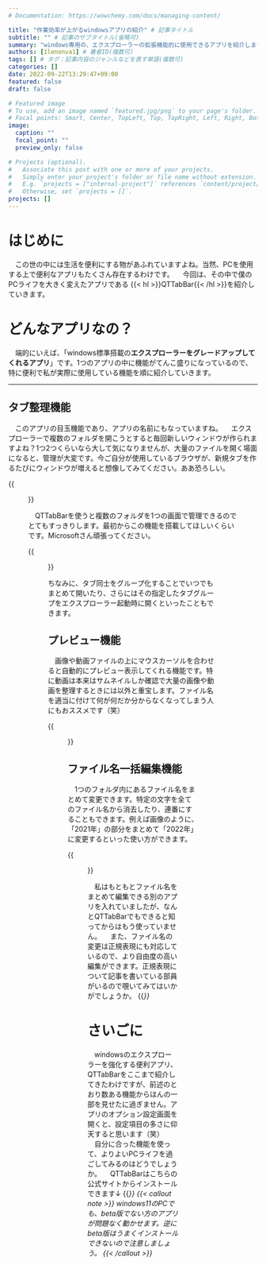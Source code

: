 ```yaml
---
# Documentation: https://wowchemy.com/docs/managing-content/

title: "作業効率が上がるwindowsアプリの紹介" # 記事タイトル
subtitle: "" # 記事のサブタイトル(省略可)
summary: "windows専用の、エクスプローラーの拡張機能的に使用できるアプリを紹介します。" # 要約：記事の中身を端的に表す短い文章
authors: [1lenonva1] # 著者ID(複数可)
tags: [] # タグ：記事内容のジャンルなどを表す単語(複数可)
categories: []
date: 2022-09-22T13:29:47+09:00
featured: false
draft: false

# Featured image
# To use, add an image named `featured.jpg/png` to your page's folder.
# Focal points: Smart, Center, TopLeft, Top, TopRight, Left, Right, BottomLeft, Bottom, BottomRight.
image:
  caption: ""
  focal_point: ""
  preview_only: false

# Projects (optional).
#   Associate this post with one or more of your projects.
#   Simply enter your project's folder or file name without extension.
#   E.g. `projects = ["internal-project"]` references `content/project/deep-learning/index.md`.
#   Otherwise, set `projects = []`.
projects: []
---
```

# はじめに
　この世の中には生活を便利にする物があふれていますよね。当然、PCを使用する上で便利なアプリもたくさん存在するわけです。
　今回は、その中で僕のPCライフを大きく変えたアプリである {{< hl >}}QTTabBar{{< /hl >}}を紹介していきます。

# どんなアプリなの？
　端的にいえば、「windows標準搭載の**エクスプローラーをグレードアップしてくれるアプリ**」です。1つのアプリの中に機能がてんこ盛りになっているので、特に便利で私が実際に使用している機能を順に紹介していきます。

***
## タブ整理機能
　このアプリの目玉機能であり、アプリの名前にもなっていますね。
　エクスプローラーで複数のフォルダを開こうとすると毎回新しいウィンドウが作られますよね？1つ2つくらいなら大して気になりませんが、大量のファイルを開く場面になると、管理が大変です。今ご自分が使用しているブラウザが、新規タブを作るたびにウィンドウが増えると想像してみてください。ああ恐ろしい。

{{<figure src="スクリーンショット ごちゃ.png" title="フォルダが散らかってるの図">}}

　QTTabBarを使うと複数のフォルダを1つの画面で管理できるのでとてもすっきりします。最初からこの機能を搭載してほしいくらいです。Microsoftさん頑張ってください。

{{<figure src="スクリーンショット すっきり.png" title="ウィンドウ1つですっきりの図">}}

ちなみに、タブ同士をグループ化することでいつでもまとめて開いたり、さらにはその指定したタブグループをエクスプローラー起動時に開くといったこともできます。


## プレビュー機能
　画像や動画ファイルの上にマウスカーソルを合わせると自動的にプレビュー表示してくれる機能です。特に動画は本来はサムネイルしか確認で大量の画像や動画を整理するときには以外と重宝します。ファイル名を適当に付けて何が何だか分からなくなってしまう人にもおススメです（笑）

{{<figure src="スクリーンショット　プレビュー.jpg" title="プレビュー機能（諸事情により直撮り）">}}


## ファイル名一括編集機能
　1つのフォルダ内にあるファイル名をまとめて変更できます。特定の文字を全てのファイル名から消去したり、連番にすることもできます。例えば画像のように、「2021年」の部分をまとめて「2022年」に変更するといった使い方ができます。

{{<figure src="スクリーンショット リネーム.png" title="リネーム機能">}}

　私はもともとファイル名をまとめて編集できる別のアプリを入れていましたが、なんとQTTabBarでもできると知ってからはもう使っていません。
　また、ファイル名の変更は正規表現にも対応しているので、より自由度の高い編集ができます。正規表現について記事を書いている部員がいるので覗いてみてはいかがでしょうか。
{{<cite page="https://blog.opuappnavi.com/post/reguler-expression-introduce/" view="1">}}


# さいごに
　windowsのエクスプローラーを強化する便利アプリ、QTTabBarをここまで紹介してきたわけですが、前述のとおり数ある機能からほんの一部を見せたに過ぎません。アプリのオプション設定画面を開くと、設定項目の多さに仰天すると思います（笑）
　自分に合った機能を使って、よりよいPCライフを過ごしてみるのはどうでしょうか。
　QTTabBarはこちらの公式サイトからインストールできます↓
{{<cite page="http://qttabbar-ja.wikidot.com/" view="1">}}
{{< callout note >}}
windows11のPCでも、beta版でない方のアプリが問題なく動かせます。逆にbeta版はうまくインストールできないので注意しましょう。
{{< /callout >}}